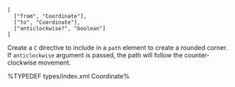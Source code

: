 
```### roundedCorner => string
[
  ["from", "Coordinate"],
  ["to", "Coordinate"],
  ["anticlockwise?", "boolean"]
]
```

Create a `C` directive to include in a `path` element to create a rounded corner. If `anticlockwise` argument is passed, the path will follow the counter-clockwise movement.

%TYPEDEF types/index.xml Coordinate%
